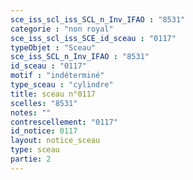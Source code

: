 ```yaml
---
sce_iss_scl_iss_SCL_n_Inv_IFAO : "8531"
categorie : "non royal"
sce_iss_scl_iss_SCE_id_sceau : "0117"
typeObjet : "Sceau"
sce_iss_SCL_n_Inv_IFAO : "8531"
id_sceau : "0117"
motif : "indéterminé"
type_sceau : "cylindre"
title: sceau n°0117
scelles: "8531"
notes: ""
contrescellement: "0117"
id_notice: 0117
layout: notice_sceau
type: sceau
partie: 2
---
```

